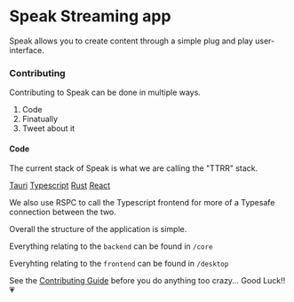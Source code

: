 # Speak Streaming app

Speak allows you to create content through a simple plug and play user-interface.

### Contributing

Contributing to Speak can be done in multiple ways.

1. Code
2. Finatually
3. Tweet about it

#### Code

The current stack of Speak is what we are calling the "TTRR" stack.

[Tauri](https://tauri.app/)
[Typescript](https://www.typescriptlang.org/docs/)
[Rust](https://doc.rust-lang.org/beta/)
[React](https://react.dev/)

We also use RSPC to call the Typescript frontend for more of a Typesafe connection between the two.

Overall the structure of the application is simple.

Everything relating to the `backend` can be found in `/core`

Everyhting relating to the `frontend` can be found in `/desktop`

See the [Contributing Guide](./.github/contributing.md) before you do anything too crazy... Good Luck!! 💗

